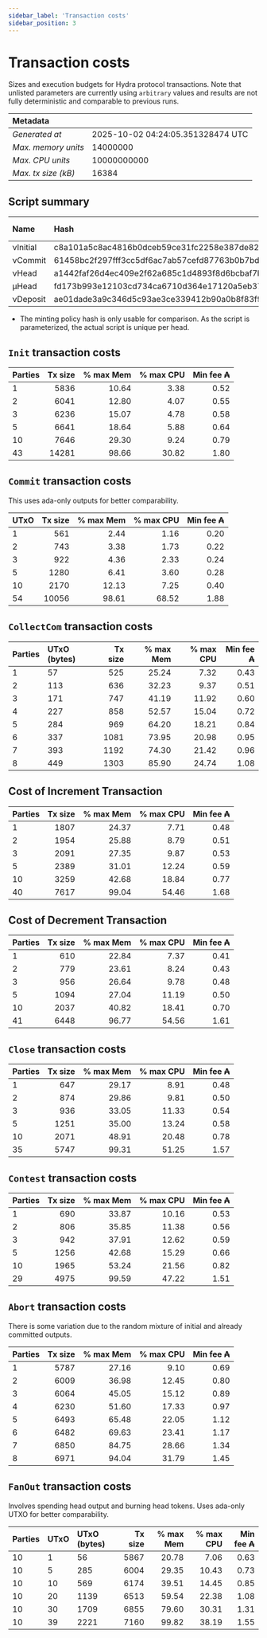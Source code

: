 ```yaml
--- 
sidebar_label: 'Transaction costs' 
sidebar_position: 3 
--- 
```


# Transaction costs 

Sizes and execution budgets for Hydra protocol transactions. Note that unlisted parameters are currently using `arbitrary` values and results are not fully deterministic and comparable to previous runs.

| Metadata | |
| :--- | :--- |
| _Generated at_ | 2025-10-02 04:24:05.351328474 UTC |
| _Max. memory units_ | 14000000 |
| _Max. CPU units_ | 10000000000 |
| _Max. tx size (kB)_ | 16384 |

## Script summary

| Name   | Hash | Size (Bytes) 
| :----- | :--- | -----------: 
| νInitial | c8a101a5c8ac4816b0dceb59ce31fc2258e387de828f02961d2f2045 | 2652 | 
| νCommit | 61458bc2f297fff3cc5df6ac7ab57cefd87763b0b7bd722146a1035c | 685 | 
| νHead | a1442faf26d4ec409e2f62a685c1d4893f8d6bcbaf7bcb59d6fa1340 | 14599 | 
| μHead | fd173b993e12103cd734ca6710d364e17120a5eb37a224c64ab2b188* | 5284 | 
| νDeposit | ae01dade3a9c346d5c93ae3ce339412b90a0b8f83f94ec6baa24e30c | 1102 | 

* The minting policy hash is only usable for comparison. As the script is parameterized, the actual script is unique per head.

## `Init` transaction costs

| Parties | Tx size | % max Mem | % max CPU | Min fee ₳ |
| :------ | ------: | --------: | --------: | --------: |
| 1| 5836 | 10.64 | 3.38 | 0.52 |
| 2| 6041 | 12.80 | 4.07 | 0.55 |
| 3| 6236 | 15.07 | 4.78 | 0.58 |
| 5| 6641 | 18.64 | 5.88 | 0.64 |
| 10| 7646 | 29.30 | 9.24 | 0.79 |
| 43| 14281 | 98.66 | 30.82 | 1.80 |


## `Commit` transaction costs
 This uses ada-only outputs for better comparability.

| UTxO | Tx size | % max Mem | % max CPU | Min fee ₳ |
| :--- | ------: | --------: | --------: | --------: |
| 1| 561 | 2.44 | 1.16 | 0.20 |
| 2| 743 | 3.38 | 1.73 | 0.22 |
| 3| 922 | 4.36 | 2.33 | 0.24 |
| 5| 1280 | 6.41 | 3.60 | 0.28 |
| 10| 2170 | 12.13 | 7.25 | 0.40 |
| 54| 10056 | 98.61 | 68.52 | 1.88 |


## `CollectCom` transaction costs

| Parties | UTxO (bytes) |Tx size | % max Mem | % max CPU | Min fee ₳ |
| :------ | :----------- |------: | --------: | --------: | --------: |
| 1 | 57 | 525 | 25.24 | 7.32 | 0.43 |
| 2 | 113 | 636 | 32.23 | 9.37 | 0.51 |
| 3 | 171 | 747 | 41.19 | 11.92 | 0.60 |
| 4 | 227 | 858 | 52.57 | 15.04 | 0.72 |
| 5 | 284 | 969 | 64.20 | 18.21 | 0.84 |
| 6 | 337 | 1081 | 73.95 | 20.98 | 0.95 |
| 7 | 393 | 1192 | 74.30 | 21.42 | 0.96 |
| 8 | 449 | 1303 | 85.90 | 24.74 | 1.08 |


## Cost of Increment Transaction

| Parties | Tx size | % max Mem | % max CPU | Min fee ₳ |
| :------ | ------: | --------: | --------: | --------: |
| 1| 1807 | 24.37 | 7.71 | 0.48 |
| 2| 1954 | 25.88 | 8.79 | 0.51 |
| 3| 2091 | 27.35 | 9.87 | 0.53 |
| 5| 2389 | 31.01 | 12.24 | 0.59 |
| 10| 3259 | 42.68 | 18.84 | 0.77 |
| 40| 7617 | 99.04 | 54.46 | 1.68 |


## Cost of Decrement Transaction

| Parties | Tx size | % max Mem | % max CPU | Min fee ₳ |
| :------ | ------: | --------: | --------: | --------: |
| 1| 610 | 22.84 | 7.37 | 0.41 |
| 2| 779 | 23.61 | 8.24 | 0.43 |
| 3| 956 | 26.64 | 9.78 | 0.48 |
| 5| 1094 | 27.04 | 11.19 | 0.50 |
| 10| 2037 | 40.82 | 18.41 | 0.70 |
| 41| 6448 | 96.77 | 54.56 | 1.61 |


## `Close` transaction costs

| Parties | Tx size | % max Mem | % max CPU | Min fee ₳ |
| :------ | ------: | --------: | --------: | --------: |
| 1| 647 | 29.17 | 8.91 | 0.48 |
| 2| 874 | 29.86 | 9.81 | 0.50 |
| 3| 936 | 33.05 | 11.33 | 0.54 |
| 5| 1251 | 35.00 | 13.24 | 0.58 |
| 10| 2071 | 48.91 | 20.48 | 0.78 |
| 35| 5747 | 99.31 | 51.25 | 1.57 |


## `Contest` transaction costs

| Parties | Tx size | % max Mem | % max CPU | Min fee ₳ |
| :------ | ------: | --------: | --------: | --------: |
| 1| 690 | 33.87 | 10.16 | 0.53 |
| 2| 806 | 35.85 | 11.38 | 0.56 |
| 3| 942 | 37.91 | 12.62 | 0.59 |
| 5| 1256 | 42.68 | 15.29 | 0.66 |
| 10| 1965 | 53.24 | 21.56 | 0.82 |
| 29| 4975 | 99.59 | 47.22 | 1.51 |


## `Abort` transaction costs
There is some variation due to the random mixture of initial and already committed outputs.

| Parties | Tx size | % max Mem | % max CPU | Min fee ₳ |
| :------ | ------: | --------: | --------: | --------: |
| 1| 5787 | 27.16 | 9.10 | 0.69 |
| 2| 6009 | 36.98 | 12.45 | 0.80 |
| 3| 6064 | 45.05 | 15.12 | 0.89 |
| 4| 6230 | 51.60 | 17.33 | 0.97 |
| 5| 6493 | 65.48 | 22.05 | 1.12 |
| 6| 6482 | 69.63 | 23.41 | 1.17 |
| 7| 6850 | 84.75 | 28.66 | 1.34 |
| 8| 6971 | 94.04 | 31.79 | 1.45 |


## `FanOut` transaction costs
Involves spending head output and burning head tokens. Uses ada-only UTXO for better comparability.

| Parties | UTxO  | UTxO (bytes) | Tx size | % max Mem | % max CPU | Min fee ₳ |
| :------ | :---- | :----------- | ------: | --------: | --------: | --------: |
| 10 | 1 | 56 | 5867 | 20.78 | 7.06 | 0.63 |
| 10 | 5 | 285 | 6004 | 29.35 | 10.43 | 0.73 |
| 10 | 10 | 569 | 6174 | 39.51 | 14.45 | 0.85 |
| 10 | 20 | 1139 | 6513 | 59.54 | 22.38 | 1.08 |
| 10 | 30 | 1709 | 6855 | 79.60 | 30.31 | 1.31 |
| 10 | 39 | 2221 | 7160 | 99.82 | 38.19 | 1.55 |

